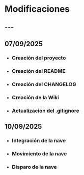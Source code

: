 # Modificaciones

## ---

## 07/09/2025 
- ### Creación del proyecto
- ### Creación del README
- ### Creación del CHANGELOG
- ### Creación de la Wiki
- ### Actualización del .gitignore

## 10/09/2025
- ### Integración de la nave
- ### Movimiento de la nave
- ### Disparo de la nave
